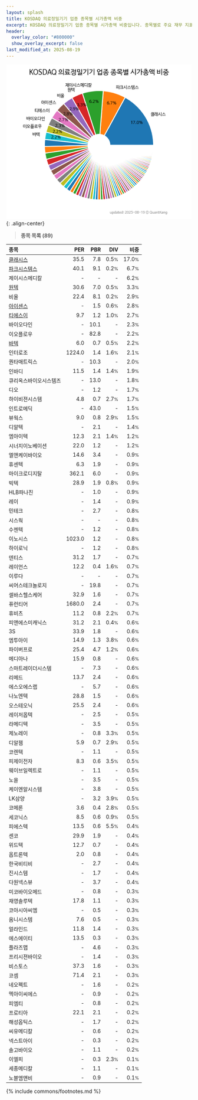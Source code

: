 ```yaml
---
layout: splash
title: KOSDAQ 의료정밀기기 업종 종목별 시가총액 비중
excerpt: KOSDAQ 의료정밀기기 업종 종목별 시가총액 비중입니다. 종목별로 주요 재무 지표를 함께 표시합니다.
header:
  overlay_color: "#800000"
  show_overlay_excerpt: false
last_modified_at: 2025-08-19
---
```



![KOSDAQ 의료정밀기기 업종 종목별 시가총액 비중](/stats/sector/images/kosdaq_업종_의료정밀기기_종목.png){: .align-center}


> **종목 목록 (89)**<a id="list"></a>

| **종목** | **PER** | **PBR** | **DIV** | **비중** |
| :------- | ------: | ------: | ------: | -------: |
| [클래시스](/214150/) | 35.5 | 7.8 | 0.5<small>%</small> | 17.0<small>%</small> |
| [파크시스템스](/140860/) | 40.1 | 9.1 | 0.2<small>%</small> | 6.7<small>%</small> |
| 제이시스메디칼 | - | - | - | 6.2<small>%</small> |
| [원텍](/336570/) | 30.6 | 7.0 | 0.5<small>%</small> | 3.3<small>%</small> |
| 비올 | 22.4 | 8.1 | 0.2<small>%</small> | 2.9<small>%</small> |
| [아이센스](/099190/) | - | 1.5 | 0.6<small>%</small> | 2.8<small>%</small> |
| [티에스이](/131290/) | 9.7 | 1.2 | 1.0<small>%</small> | 2.7<small>%</small> |
| 바이오다인 | - | 10.1 | - | 2.3<small>%</small> |
| 이오플로우 | - | 82.8 | - | 2.2<small>%</small> |
| [바텍](/043150/) | 6.0 | 0.7 | 0.5<small>%</small> | 2.2<small>%</small> |
| 인터로조 | 1224.0 | 1.4 | 1.6<small>%</small> | 2.1<small>%</small> |
| 퀀타매트릭스 | - | 10.3 | - | 2.0<small>%</small> |
| 인바디 | 11.5 | 1.4 | 1.4<small>%</small> | 1.9<small>%</small> |
| 큐리옥스바이오시스템즈 | - | 13.0 | - | 1.8<small>%</small> |
| 디오 | - | 1.2 | - | 1.7<small>%</small> |
| 하이비젼시스템 | 4.8 | 0.7 | 2.7<small>%</small> | 1.7<small>%</small> |
| 인트로메딕 | - | 43.0 | - | 1.5<small>%</small> |
| 뷰웍스 | 9.0 | 0.8 | 2.9<small>%</small> | 1.5<small>%</small> |
| 디알텍 | - | 2.1 | - | 1.4<small>%</small> |
| 엠아이텍 | 12.3 | 2.1 | 1.4<small>%</small> | 1.2<small>%</small> |
| 시너지이노베이션 | 22.0 | 1.2 | - | 1.2<small>%</small> |
| 엘앤케이바이오 | 14.6 | 3.4 | - | 0.9<small>%</small> |
| 휴센텍 | 6.3 | 1.9 | - | 0.9<small>%</small> |
| 마이크로디지탈 | 362.1 | 6.0 | - | 0.9<small>%</small> |
| 빅텍 | 28.9 | 1.9 | 0.8<small>%</small> | 0.9<small>%</small> |
| HLB파나진 | - | 1.0 | - | 0.9<small>%</small> |
| 레이 | - | 1.4 | - | 0.9<small>%</small> |
| 민테크 | - | 2.7 | - | 0.8<small>%</small> |
| 시스웍 | - | - | - | 0.8<small>%</small> |
| 수젠텍 | - | 1.2 | - | 0.8<small>%</small> |
| 이노시스 | 1023.0 | 1.2 | - | 0.8<small>%</small> |
| 하이로닉 | - | 1.2 | - | 0.8<small>%</small> |
| 덴티스 | 31.2 | 1.7 | - | 0.7<small>%</small> |
| 레이언스 | 12.2 | 0.4 | 1.6<small>%</small> | 0.7<small>%</small> |
| 이루다 | - | - | - | 0.7<small>%</small> |
| 씨어스테크놀로지 | - | 19.8 | - | 0.7<small>%</small> |
| 셀바스헬스케어 | 32.9 | 1.6 | - | 0.7<small>%</small> |
| 퓨런티어 | 1680.0 | 2.4 | - | 0.7<small>%</small> |
| 휴비츠 | 11.2 | 0.8 | 2.2<small>%</small> | 0.7<small>%</small> |
| 피앤에스미캐닉스 | 31.2 | 2.1 | 0.4<small>%</small> | 0.6<small>%</small> |
| 3S | 33.9 | 1.8 | - | 0.6<small>%</small> |
| 엠투아이 | 14.9 | 1.3 | 3.8<small>%</small> | 0.6<small>%</small> |
| 파이버프로 | 25.4 | 4.7 | 1.2<small>%</small> | 0.6<small>%</small> |
| 메디아나 | 15.9 | 0.8 | - | 0.6<small>%</small> |
| 스마트레이더시스템 | - | 7.3 | - | 0.6<small>%</small> |
| 리메드 | 13.7 | 2.4 | - | 0.6<small>%</small> |
| 에스오에스랩 | - | 5.7 | - | 0.6<small>%</small> |
| 나노엔텍 | 28.8 | 1.5 | - | 0.6<small>%</small> |
| 오스테오닉 | 25.5 | 2.4 | - | 0.6<small>%</small> |
| 레이저옵텍 | - | 2.5 | - | 0.5<small>%</small> |
| 라메디텍 | - | 3.5 | - | 0.5<small>%</small> |
| 제노레이 | - | 0.8 | 3.3<small>%</small> | 0.5<small>%</small> |
| 디알젬 | 5.9 | 0.7 | 2.9<small>%</small> | 0.5<small>%</small> |
| 코렌텍 | - | 1.1 | - | 0.5<small>%</small> |
| 피제이전자 | 8.3 | 0.6 | 3.5<small>%</small> | 0.5<small>%</small> |
| 웨이브일렉트로 | - | 1.1 | - | 0.5<small>%</small> |
| 노을 | - | 3.5 | - | 0.5<small>%</small> |
| 케이엔알시스템 | - | 3.8 | - | 0.5<small>%</small> |
| LK삼양 | - | 3.2 | 3.9<small>%</small> | 0.5<small>%</small> |
| 코메론 | 3.6 | 0.4 | 2.8<small>%</small> | 0.5<small>%</small> |
| 세코닉스 | 8.5 | 0.6 | 0.9<small>%</small> | 0.5<small>%</small> |
| 피에스텍 | 13.5 | 0.6 | 5.5<small>%</small> | 0.4<small>%</small> |
| 센코 | 29.9 | 1.9 | - | 0.4<small>%</small> |
| 위드텍 | 12.7 | 0.7 | - | 0.4<small>%</small> |
| 옵트론텍 | 2.0 | 0.8 | - | 0.4<small>%</small> |
| 한국비티비 | - | 2.7 | - | 0.4<small>%</small> |
| 진시스템 | - | 1.7 | - | 0.4<small>%</small> |
| 다원넥스뷰 | - | 3.7 | - | 0.4<small>%</small> |
| 미코바이오메드 | - | 0.8 | - | 0.3<small>%</small> |
| 재영솔루텍 | 17.8 | 1.1 | - | 0.3<small>%</small> |
| 코아시아씨엠 | - | 0.5 | - | 0.3<small>%</small> |
| 옴니시스템 | 7.6 | 0.5 | - | 0.3<small>%</small> |
| 얼라인드 | 11.8 | 1.4 | - | 0.3<small>%</small> |
| 에스에이티 | 13.5 | 0.3 | - | 0.3<small>%</small> |
| 플라즈맵 | - | 4.6 | - | 0.3<small>%</small> |
| 프리시젼바이오 | - | 1.4 | - | 0.3<small>%</small> |
| 비스토스 | 37.3 | 1.6 | - | 0.3<small>%</small> |
| 코셈 | 71.4 | 2.1 | - | 0.3<small>%</small> |
| 네오펙트 | - | 1.6 | - | 0.2<small>%</small> |
| 멕아이씨에스 | - | 0.9 | - | 0.2<small>%</small> |
| 피엠티 | - | 0.8 | - | 0.2<small>%</small> |
| 프로티아 | 22.1 | 2.1 | - | 0.2<small>%</small> |
| 해성옵틱스 | - | 1.7 | - | 0.2<small>%</small> |
| 씨유메디칼 | - | 0.6 | - | 0.2<small>%</small> |
| 넥스트아이 | - | 0.3 | - | 0.2<small>%</small> |
| 솔고바이오 | - | 1.1 | - | 0.2<small>%</small> |
| 이엘피 | - | 0.3 | 2.3<small>%</small> | 0.1<small>%</small> |
| 세종메디칼 | - | 1.1 | - | 0.1<small>%</small> |
| 노블엠앤비 | - | 0.9 | - | 0.1<small>%</small> |

{% include commons/footnotes.md %}